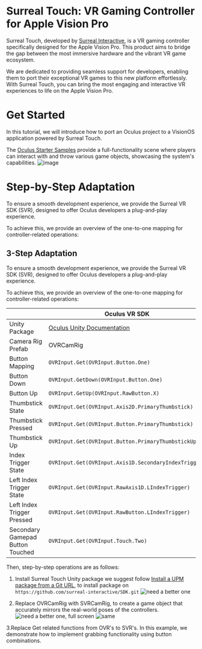 # Surreal Touch: VR Gaming Controller for Apple Vision Pro

Surreal Touch, developed by [Surreal Interactive](https://surreal-interactive.com), is a VR gaming controller specifically designed for the Apple Vision Pro. This product aims to bridge the gap between the most immersive hardware and the vibrant VR game ecosystem.

We are dedicated to providing seamless support for developers, enabling them to port their exceptional VR games to this new platform effortlessly. With Surreal Touch, you can bring the most engaging and interactive VR experiences to life on the Apple Vision Pro.

# Get Started
In this tutorial, we will introduce how to port an Oculus project to a VisionOS application powered by Surreal Touch.

The [Oculus Starter Samples](https://github.com/oculus-samples/Unity-StarterSamples) provide a full-functionality scene where players can interact with and throw various game objects, showcasing the system's capabilities.
![image](https://github.com/surreal-interactive/SDK/assets/170064123/3bd21db6-4d54-4f44-9e47-c6765b3abce2)

# Step-by-Step Adaptation
To ensure a smooth development experience, we provide the Surreal VR SDK (SVR), designed to offer Oculus developers a plug-and-play experience.

To achieve this, we provide an overview of the one-to-one mapping for controller-related operations:


## 3-Step Adaptation

To ensure a smooth development experience, we provide the Surreal VR SDK (SVR), designed to offer Oculus developers a plug-and-play experience.

To achieve this, we provide an overview of the one-to-one mapping for controller-related operations:

| | Oculus VR SDK | Surreal VR SDK |
|--|--|--|
| Unity Package | [Oculus Unity Documentation](https://developer.oculus.com/documentation/unity/unity-ovrinput/) | [Surreal VR SDK GitHub](https://github.com/surreal-vr-sdk) |
| Camera Rig Prefab | OVRCamRig | SVRCamRig |
| Button Mapping | `OVRInput.Get(OVRInput.Button.One)` | `SVRInput.Get(SVRInput.Button.One)` |
| Button Down | `OVRInput.GetDown(OVRInput.Button.One)` | `SVRInput.GetDown(SVRInput.Button.One)` |
| Button Up | `OVRInput.GetUp(OVRInput.RawButton.X)` | `SVRInput.GetUp(SVRInput.RawButton.X)` |
| Thumbstick State | `OVRInput.Get(OVRInput.Axis2D.PrimaryThumbstick)` | `SVRInput.Get(SVRInput.Axis2D.PrimaryThumbstick)` |
| Thumbstick Pressed | `OVRInput.Get(OVRInput.Button.PrimaryThumbstick)` | `SVRInput.Get(SVRInput.Button.PrimaryThumbstick)` |
| Thumbstick Up | `OVRInput.Get(OVRInput.Button.PrimaryThumbstickUp)` | `SVRInput.Get(SVRInput.Button.PrimaryThumbstickUp)` |
| Index Trigger State | `OVRInput.Get(OVRInput.Axis1D.SecondaryIndexTrigger)` | `SVRInput.Get(SVRInput.Axis1D.SecondaryIndexTrigger)` |
| Left Index Trigger State | `OVRInput.Get(OVRInput.RawAxis1D.LIndexTrigger)` | `SVRInput.Get(SVRInput.RawAxis1D.LIndexTrigger)` |
| Left Index Trigger Pressed | `OVRInput.Get(OVRInput.RawButton.LIndexTrigger)` | `SVRInput.Get(SVRInput.RawButton.LIndexTrigger)` |
| Secondary Gamepad Button Touched | `OVRInput.Get(OVRInput.Touch.Two)` | `SVRInput.Get(SVRInput.Touch.Two)` |


Then, step-by-step operations are as follows:
1. Install Surreal Touch Unity package
we suggest follow [Install a UPM package from a Git URL](https://docs.unity3d.com/Manual/upm-ui.html), to install package on `https://github.com/surreal-interactive/SDK.git`
![need a better one](https://github.com/surreal-interactive/SDK/assets/170064123/be04d85c-a751-435e-941b-d92211e51aef)

2. Replace OVRCamRig with SVRCamRig, to create a game object that accurately mirrors the real-world poses of the controllers.
![need a better one, full screen](https://github.com/surreal-interactive/SDK/assets/170064123/578c82ab-760e-4bde-ac5e-e00df79a2511)
![same](https://github.com/surreal-interactive/SDK/assets/170064123/21cdfde0-5fd8-4a96-a59c-1ff249a9d1da)

3.Replace Get related functions from OVR's to SVR's. In this example, we demonstrate how to implement grabbing functionality using button combinations.



